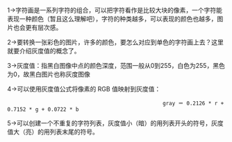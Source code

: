 1->字符画是一系列字符的组合，可以把字符看作是比较大块的像素，一个字符能表现一种颜色（暂且这么理解吧），字符的种类越多，可以表现的颜色也越多，图片也会更有层次感。

2->要转换一张彩色的图片，许多的颜色，要怎么对应到单色的字符画上去？这里就要介绍灰度值的概念了。

3->灰度值：指黑白图像中点的颜色深度，范围一般从0到255，白色为255，黑色为0，故黑白图片也称灰度图像


4->可以使用灰度值公式将像素的 RGB 值映射到灰度值：

                                                      gray ＝ 0.2126 * r + 0.7152 * g + 0.0722 * b

5->可以创建一个不重复的字符列表，灰度值小（暗）的用列表开头的符号，灰度值大（亮）的用列表末尾的符号。

